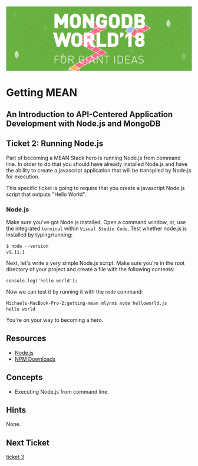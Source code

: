 ![MongoDB](../images/header.png "MongoDB")
# Getting MEAN
## An Introduction to API-Centered Application Development with Node.js and MongoDB

## Ticket 2: Running Node.js

Part of becoming a MEAN Stack hero is running Node.js from command line.  In order to do that you should have already installed Node.js and have the ability to create a javascript application that will be transpiled by Node.js for execution.  

This specific ticket is going to require that you create a javascript Node.js script that outputs "Hello World".

### Node.js

Make sure you've got Node.js installed.  Open a command window, or, use the integrated `terminal` within `Visual Studio Code`.  Test whether node.js is installed by typing/running:

```
$ node --version
v9.11.1
```

Next, let's write a very simple Node.js script.  Make sure you're in the root directory of your project and create a file with the following contents:

```
console.log('hello world');
```
Now we can test it by running it with the `node` command:

```
Michaels-MacBook-Pro-2:getting-mean mlynn$ node helloworld.js
hello world
```

You're on your way to becoming a hero.

## Resources

* [Node.js](https://nodejs.org)
* [NPM Downloads](https://mongodb.com/download)

## Concepts

* Executing Node.js from command line.

## Hints

None.

## Next Ticket

[ticket 3](../workshop/ticket3.md)